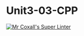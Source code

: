 # Unit3-03-CPP
[![Mr Coxall's Super Linter](https://github.com/ICS3U-C-Programming-SantiagoH/Unit3-03-CPP/workflows/Mr%20Coxall's%20Super%20Linter/badge.svg)](https://github.com/ICS3U-C-Programming-SantiagoH/Unit3-03-CPP/actions/)
